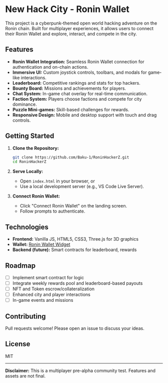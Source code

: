 # New Hack City - Ronin Wallet

This project is a cyberpunk-themed open world hacking adventure on the Ronin chain. Built for multiplayer experiences, it allows users to connect their Ronin Wallet and explore, interact, and compete in the city.

## Features

- **Ronin Wallet Integration:** Seamless Ronin Wallet connection for authentication and on-chain actions.
- **Immersive UI:** Custom joystick controls, toolbars, and modals for game-like interactions.
- **Leaderboard:** Competitive rankings and stats for top hackers.
- **Bounty Board:** Missions and achievements for players.
- **Chat System:** In-game chat overlay for real-time communication.
- **Faction System:** Players choose factions and compete for city dominance.
- **Puzzle Mini-games:** Skill-based challenges for rewards.
- **Responsive Design:** Mobile and desktop support with touch and drag controls.
  
## Getting Started

1. **Clone the Repository:**
   ```bash
   git clone https://github.com/Baku-1/RoninHackerZ.git
   cd RoninHackerZ
   ```

2. **Serve Locally:**
   - Open `index.html` in your browser, or
   - Use a local development server (e.g., VS Code Live Server).

3. **Connect Ronin Wallet:**
   - Click "Connect Ronin Wallet" on the landing screen.
   - Follow prompts to authenticate.

## Technologies

- **Frontend:** Vanilla JS, HTML5, CSS3, Three.js for 3D graphics
- **Wallet:** [Ronin Wallet Widget](https://docs.skymavis.com/ronin-wallet/widget/)
- **Backend (future):** Smart contracts for leaderboard, rewards

## Roadmap

- [ ] Implement smart contract for logic
- [ ] Integrate weekly rewards pool and leaderboard-based payouts
- [ ] NFT and Token escrow/collateralization
- [ ] Enhanced city and player interactions
- [ ] In-game events and missions

## Contributing

Pull requests welcome! Please open an issue to discuss your ideas.

## License

MIT

---
**Disclaimer:** This is a multiplayer pre-alpha community test. Features and assets are not final.
